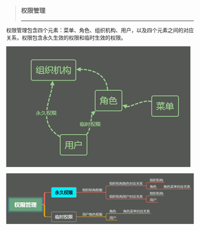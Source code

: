 > ### 权限管理
>
> ---

权限管理包含四个元素：菜单、角色、组织机构、用户，以及四个元素之间的对应关系，权限包含永久生效的权限和临时生效的权限。

![](/assets/quan-xian-guan-li.png)

![](/assets/quan-xian-guan-li-2.png)